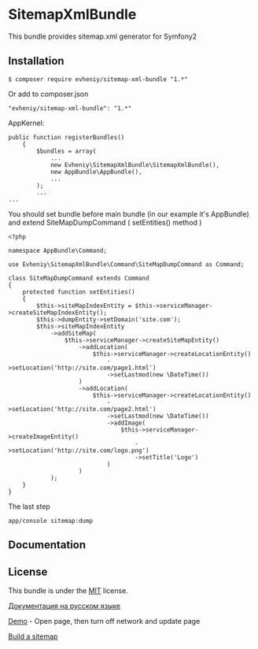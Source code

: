 SitemapXmlBundle
=================

This bundle provides sitemap.xml generator for Symfony2

Installation
------------

    $ composer require evheniy/sitemap-xml-bundle "1.*"

Or add to composer.json

    "evheniy/sitemap-xml-bundle": "1.*"

AppKernel:

    public function registerBundles()
        {
            $bundles = array(
                ...
                new Evheniy\SitemapXmlBundle\SitemapXmlBundle(),
                new AppBundle\AppBundle(),
                ...
            );
            ...
    ...

You should set bundle before main bundle (in our example it's AppBundle) and extend SiteMapDumpCommand ( setEntities() method )

    <?php

    namespace AppBundle\Command;

    use Evheniy\SitemapXmlBundle\Command\SiteMapDumpCommand as Command;

    class SiteMapDumpCommand extends Command
    {
        protected function setEntities()
        {
            $this->siteMapIndexEntity = $this->serviceManager->createSiteMapIndexEntity();
            $this->dumpEntity->setDomain('site.com');
            $this->siteMapIndexEntity
                ->addSiteMap(
                    $this->serviceManager->createSiteMapEntity()
                        ->addLocation(
                            $this->serviceManager->createLocationEntity()
                                ->setLocation('http://site.com/page1.html')
                                ->setLastmod(new \DateTime())
                        )
                        ->addLocation(
                            $this->serviceManager->createLocationEntity()
                                ->setLocation('http://site.com/page2.html')
                                ->setLastmod(new \DateTime())
                                ->addImage(
                                    $this->serviceManager->createImageEntity()
                                        ->setLocation('http://site.com/logo.png')
                                        ->setTitle('Logo')
                                )
                        )
                );
        }
    }

The last step

    app/console sitemap:dump

Documentation
-------------



License
-------

This bundle is under the [MIT][3] license.

[Документация на русском языке][1]

[Demo][2] - Open page, then turn off network and update page

[Build a sitemap][4]

[1]:  http://makedev.org/articles/symfony/bundles/sitemap_xml_bundle.html
[2]:  http://makedev.org/sitemap.xml
[3]:  https://github.com/evheniy/SitemapXmlBundle/blob/master/Resources/meta/LICENSE
[4]:  https://support.google.com/webmasters/answer/183668
